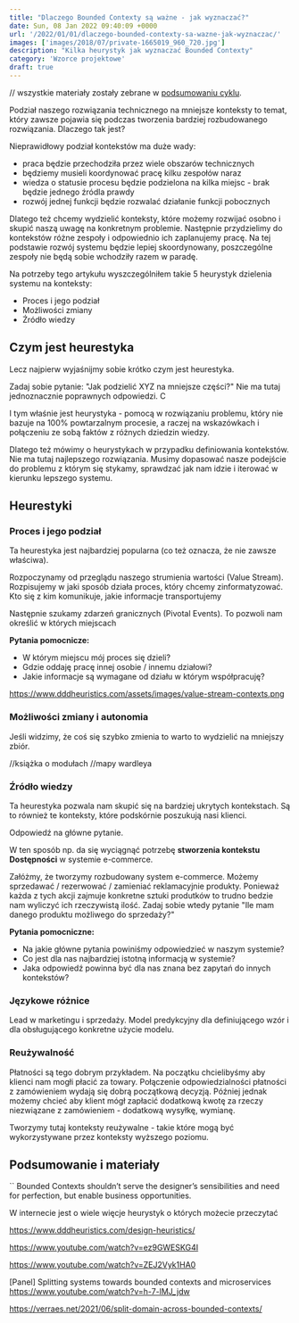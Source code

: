 ```yaml
---
title: "Dlaczego Bounded Contexty są ważne - jak wyznaczać?"
date: Sun, 08 Jan 2022 09:40:09 +0000
url: '/2022/01/01/dlaczego-bounded-contexty-sa-wazne-jak-wyznaczac/'
images: ['images/2018/07/private-1665019_960_720.jpg']
description: "Kilka heurystyk jak wyznaczać Bounded Contexty"
category: 'Wzorce projektowe'
draft: true
---
```


// wszystkie materiały zostały zebrane w [podsumowaniu cyklu](/2018/07/16/dlaczego-bounded-contexty-sa-wazne-podsumowanie/). 

Podział naszego rozwiązania technicznego na mniejsze konteksty to temat, który zawsze pojawia się podczas tworzenia bardziej rozbudowanego rozwiązania. Dlaczego tak jest? 

Nieprawidłowy podział kontekstów ma duże wady:
- praca będzie przechodziła przez wiele obszarów technicznych
- będziemy musieli koordynować pracę kilku zespołów naraz
- wiedza o statusie procesu będzie podzielona na kilka miejsc - brak będzie jednego źródla prawdy 
- rozwój jednej funkcji będzie rozwalać działanie funkcji pobocznych

Dlatego też chcemy wydzielić konteksty, które możemy rozwijać osobno i skupić naszą uwagę na konkretnym problemie. Następnie przydzielimy do kontekstów różne zespoły i odpowiednio ich zaplanujemy pracę. Na tej podstawie rozwój systemu będzie lepiej skoordynowany, poszczególne zespoły nie będą sobie wchodziły razem w paradę.

Na potrzeby tego artykułu wyszczególniłem takie 5 heurystyk dzielenia systemu na konteksty:
- Proces i jego podział
- Możliwości zmiany
- Źródło wiedzy

## Czym jest heurestyka
Lecz najpierw wyjaśnijmy sobie krótko czym jest heurestyka.

Zadaj sobie pytanie: "Jak podzielić XYZ na mniejsze części?" Nie ma tutaj jednoznacznie poprawnych odpowiedzi. C 

I tym właśnie jest heurystyka - pomocą w rozwiązaniu problemu, który nie bazuje na 100% powtarzalnym procesie, a raczej na wskazówkach i połączeniu ze sobą faktów z różnych dziedzin wiedzy.

Dlatego też mówimy o heurystykach w przypadku definiowania kontekstów. Nie ma tutaj najlepszego rozwiązania. Musimy dopasować nasze podejście do problemu z którym się stykamy, sprawdzać jak nam idzie i iterować w kierunku lepszego systemu.

## Heurestyki

### Proces i jego podział
Ta heurestyka jest najbardziej popularna (co też oznacza, że nie zawsze właściwa). 

Rozpoczynamy od przeglądu naszego strumienia wartości (Value Stream). Rozpisujemy w jaki sposób działa proces, który chcemy zinformatyzować. Kto się z kim komunikuje, jakie informacje transportujemy 

Następnie szukamy zdarzeń granicznych (Pivotal Events). To pozwoli nam określić w których miejscach 

**Pytania pomocnicze:**
- W którym miejscu mój proces się dzieli?
- Gdzie oddaję pracę innej osobie / innemu działowi?
- Jakie informacje są wymagane od działu w którym współpracuję?

https://www.dddheuristics.com/assets/images/value-stream-contexts.png

### Możliwości zmiany i autonomia
Jeśli widzimy, że coś się szybko zmienia to warto to wydzielić na mniejszy zbiór.

//książka o modułach
//mapy wardleya

### Źródło wiedzy

Ta heurestyka pozwala nam skupić się na bardziej ukrytych kontekstach. Są to również te konteksty, które podskórnie poszukują nasi klienci.


Odpowiedź na główne pytanie.

W ten sposób np. da się wyciągnąć potrzebę **stworzenia kontekstu Dostępności** w systemie e-commerce. 

Załóżmy, że tworzymy rozbudowany system e-commerce. Możemy sprzedawać / rezerwować / zamieniać reklamacyjnie produkty. Ponieważ każda z tych akcji zajmuje konkretne sztuki produtków to trudno bedzie nam wyliczyć ich rzeczywistą ilość. Zadaj sobie wtedy pytanie "Ile mam danego produktu możliwego do sprzedaży?"

**Pytania pomocniczne:**
- Na jakie główne pytania powiniśmy odpowiedzieć w naszym systemie?
- Co jest dla nas najbardziej istotną informacją w systemie?
- Jaka odpowiedź powinna być dla nas znana bez zapytań do innych kontekstów?

### Językowe różnice

Lead w marketingu i sprzedaży. Model predykcyjny dla definiującego wzór i dla obsługującego konkretne użycie modelu.

### Reużywalność

Płatności są tego dobrym przykładem. Na początku chcielibyśmy aby klienci nam mogłi płacić za towary. Połączenie odpowiedzialności płatności z zamówieniem wydają się dobrą początkową decyzją. Później jednak możemy chcieć aby klient mógł zapłacić dodatkową kwotę za rzeczy niezwiązane z zamówieniem - dodatkową wysyłkę, wymianę. 

Tworzymy tutaj konteksty reużywalne - takie które mogą być wykorzystywane przez konteksty wyższego poziomu.

## Podsumowanie i materiały


`` Bounded Contexts shouldn’t serve the designer’s sensibilities and need for perfection, but enable business opportunities.

W internecie jest o wiele więcje heurystyk o których możecie przeczytać

https://www.dddheuristics.com/design-heuristics/

https://www.youtube.com/watch?v=ez9GWESKG4I

https://www.youtube.com/watch?v=ZEJ2Vyk1HA0

[Panel] Splitting systems towards bounded contexts and microservices
https://www.youtube.com/watch?v=h-7-lMJ_jdw

https://verraes.net/2021/06/split-domain-across-bounded-contexts/